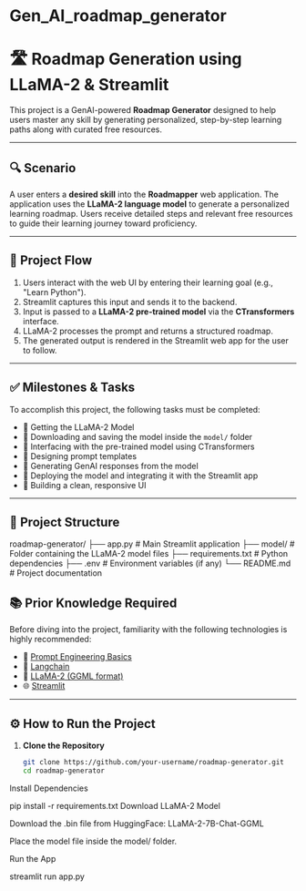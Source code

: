 # Gen_AI_roadmap_generator
# 🛣️ Roadmap Generation using LLaMA-2 & Streamlit

This project is a GenAI-powered **Roadmap Generator** designed to help users master any skill by generating personalized, step-by-step learning paths along with curated free resources.

---

## 🔍 Scenario

A user enters a **desired skill** into the **Roadmapper** web application. The application uses the **LLaMA-2 language model** to generate a personalized learning roadmap. Users receive detailed steps and relevant free resources to guide their learning journey toward proficiency.

---

## 🔁 Project Flow

1. Users interact with the web UI by entering their learning goal (e.g., "Learn Python").
2. Streamlit captures this input and sends it to the backend.
3. Input is passed to a **LLaMA-2 pre-trained model** via the **CTransformers** interface.
4. LLaMA-2 processes the prompt and returns a structured roadmap.
5. The generated output is rendered in the Streamlit web app for the user to follow.

---

## ✅ Milestones & Tasks

To accomplish this project, the following tasks must be completed:

- 🔹 Getting the LLaMA-2 Model
- 🔹 Downloading and saving the model inside the `model/` folder
- 🔹 Interfacing with the pre-trained model using CTransformers
- 🔹 Designing prompt templates
- 🔹 Generating GenAI responses from the model
- 🔹 Deploying the model and integrating it with the Streamlit app
- 🔹 Building a clean, responsive UI

---

## 📁 Project Structure

roadmap-generator/
├── app.py # Main Streamlit application
├── model/ # Folder containing the LLaMA-2 model files
├── requirements.txt # Python dependencies
├── .env # Environment variables (if any)
└── README.md # Project documentation

## 📚 Prior Knowledge Required

Before diving into the project, familiarity with the following technologies is highly recommended:

- 🧠 [Prompt Engineering Basics](https://www.mygreatlearning.com/blog/prompt-engineering-complete-guide/)
- 🔗 [Langchain](https://python.langchain.com/v0.2/docs/tutorials/)
- 🦙 [LLaMA-2 (GGML format)](https://huggingface.co/TheBloke/Llama-2-7B-Chat-GGML/tree/main)
- 🌐 [Streamlit](https://docs.streamlit.io/)

---

## ⚙️ How to Run the Project

1. **Clone the Repository**
   ```bash
   git clone https://github.com/your-username/roadmap-generator.git
   cd roadmap-generator
Install Dependencies

pip install -r requirements.txt
Download LLaMA-2 Model

Download the .bin file from HuggingFace:
LLaMA-2-7B-Chat-GGML

Place the model file inside the model/ folder.

Run the App

streamlit run app.py
